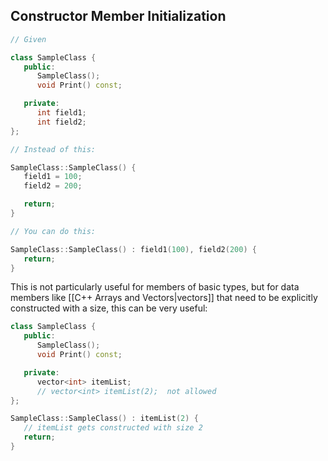 

## Constructor Member Initialization

```cpp
// Given

class SampleClass {
   public:
      SampleClass();
      void Print() const;

   private:
      int field1;
      int field2;
};

// Instead of this:

SampleClass::SampleClass() {
   field1 = 100;
   field2 = 200;

   return;
}

// You can do this:

SampleClass::SampleClass() : field1(100), field2(200) {
   return;
}
```

This is not particularly useful for members of basic types, but for data members like [[C++ Arrays and Vectors|vectors]] that need to be explicitly constructed with a size, this can be very useful:

```cpp
class SampleClass {
   public:
      SampleClass();
      void Print() const;

   private:
      vector<int> itemList; 
      // vector<int> itemList(2);  not allowed
};

SampleClass::SampleClass() : itemList(2) {
   // itemList gets constructed with size 2
   return;
}
```
